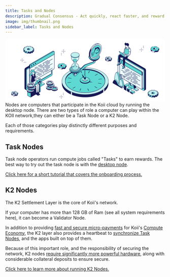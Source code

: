 ```yaml
---
title: Tasks and Nodes
description: Gradual Consensus - Act quickly, react faster, and reward slowly.
image: img/thumbnail.png
sidebar_label: Tasks and Nodes
---
```


![Banner](./img/runatasknode.svg)
Nodes are computers that participate in the Koii cloud by running the desktop node. There are two types of role a computer can play within the KOII network,they can either be a Task Node or a K2 Node.

Each of those categories play distinctly different purposes and requirements.

## Task Nodes

Task node operators run compute jobs called "Tasks" to earn rewards. The best way to try out the task node is with the [desktop node](https://koii.network/node).

[Click here for a short tutorial that covers the onboarding process.](/run-a-node/task-nodes/how-to-run-a-desktop-node)

## K2 Nodes

The K2 Settlement Layer is the core of Koii's network.

If your computer has more than 128 GB of Ram (see all system requirements here), it can become a Validator Node.

In addition to providing [fast and secure micro-payments](/concepts/settlement-layer/k2-tick-tock-fast-blocks) for Koii's [Compute Economy](/koii/ways-to-get-koii/compute-sharing-marketplace/), the K2 layer also provides a heartbeat to [synchronize Task Nodes](/develop/write-a-koii-task/task-development-kit-tdk/using-the-task-namespace/timestamp-round-and-slot), and the apps built on top of them.

Because of this important role, and the responsibility of securing the network, K2 nodes [require significantly more powerful hardware](/run-a-node/k2-nodes/system-requirements), along with considerable collateral deposits to ensure secure.

[Click here to learn more about running K2 Nodes.](/run-a-node/k2-nodes/how-to-run-a-k2-node)
